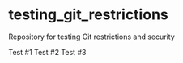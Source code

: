 # testing_git_restrictions
Repository for testing Git restrictions and security

Test #1
Test #2
Test #3
